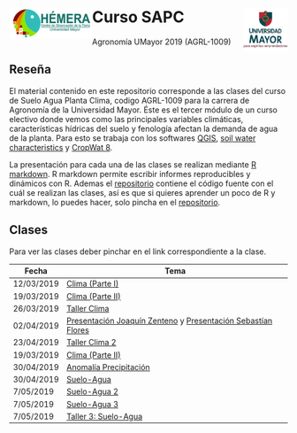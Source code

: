 <img src="img/logo_hemera.jpg" align="left" width="150px" />   <img src="img/Logo-UMAYOR.png" align="right" width="80px" />
=======================================================================================================
# Curso SAPC
Agronomía UMayor 2019 (AGRL-1009)

## Reseña

El material contenido en este repositorio corresponde a las clases del curso de Suelo Agua Planta Clima, codigo AGRL-1009 para la carrera de Agronomía de la Universidad Mayor. Éste es el tercer módulo de un curso electivo donde vemos como las principales variables climáticas, características hídricas del suelo y fenología afectan la demanda de agua de la planta. Para esto se trabaja con los softwares [QGIS](https://www.qgis.org), [soil water characteristics](https://www.nrcs.usda.gov/wps/portal/nrcs/detailfull/national/water/manage/drainage/?&cid=stelprdb1045310) y [CropWat 8](http://www.fao.org/land-water/databases-and-software/cropwat/es/). 

La presentación para cada una de las clases se realizan mediante [R](www.r-project.org) [markdown](https://es.wikipedia.org/wiki/Markdown). R markdown permite escribir informes reproducibles y dinámicos con R. Ademas el [repositorio](https://github.com/frzambra/SAPC/) contiene el código fuente con el cuál se realizan las clases, así es que si quieres aprender un poco de R y markdown, lo puedes hacer, solo pincha en el [repositorio](https://github.com/frzambra/SAPC/).

## Clases 

Para ver las clases deber pinchar en el link correspondiente a la clase.  

| Fecha       | Tema                                           |
|-------------|------------------------------------------------|
| 12/03/2019  | [Clima (Parte I)](https://frzambra.github.io/SAPC/Clases/Catedra1-Clima/Clima1.html) 
| 19/03/2019  | [Clima (Parte II) ](https://frzambra.github.io/SAPC/Clases/Catedra2-Clima2/Clima2.html)     
| 26/03/2019  | [Taller Clima](https://frzambra.github.io/SAPC/Talleres/Taller1/Taller1-Clima.pdf) |
| 02/04/2019  | [Presentación Joaquín Zenteno](https://frzambra.github.io/SAPC/Clases/Catedra3-presentaciones/JoaquinZenteno.pptx) y  [Presentación Sebastían Flores](https://frzambra.github.io/SAPC/Clases/Catedra3-presentaciones/SebastianFlores.pdf) |
| 23/04/2019  | [Taller Clima 2](https://frzambra.github.io/SAPC/Talleres/Taller2/Taller2-Clima.pdf) |
| 19/03/2019  | [Clima (Parte II) ](https://frzambra.github.io/SAPC/Clases/Catedra2-Clima2/Clima2.html) |   
| 30/04/2019  | [Anomalía Precipitación](https://frzambra.github.io/SAPC/Clases/Catedra4-anomalia-PP/anomalia-PP.html)     |
| 30/04/2019  | [Suelo-Agua ](https://frzambra.github.io/SAPC/Clases/Catedra4-suelo-agua/Suelo-Agua.html)   |
| 7/05/2019  | [Suelo-Agua 2](https://frzambra.github.io/SAPC/Clases/Catedra5-suelo-agua2/Suelo-Agua2.html)   |
| 7/05/2019  | [Suelo-Agua 3](https://frzambra.github.io/SAPC/Clases/Catedra5-suelo-agua2/suelo-Agua3.html)   |
| 7/05/2019  | [Taller 3: Suelo-Agua](https://frzambra.github.io/SAPC/Talleres/Taller3/Taller3-Suelo-Agua.pdf)   |
